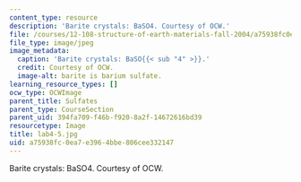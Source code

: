 ```yaml
---
content_type: resource
description: 'Barite crystals: BaSO4. Courtesy of OCW.'
file: /courses/12-108-structure-of-earth-materials-fall-2004/a75938fc0ea7e3964bbe806cee332147_lab4-5.jpg
file_type: image/jpeg
image_metadata:
  caption: 'Barite crystals: BaSO{{< sub "4" >}}.'
  credit: Courtesy of OCW.
  image-alt: barite is barium sulfate.
learning_resource_types: []
ocw_type: OCWImage
parent_title: Sulfates
parent_type: CourseSection
parent_uid: 394fa709-f46b-f920-8a2f-14672616bd39
resourcetype: Image
title: lab4-5.jpg
uid: a75938fc-0ea7-e396-4bbe-806cee332147
---
```

Barite crystals: BaSO4. Courtesy of OCW.

